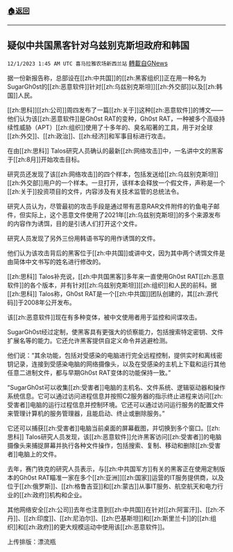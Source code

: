 ###  [:house:返回](README.md)
---


## 疑似中共国黑客针对乌兹别克斯坦政府和韩国
`12/1/2023 1:45 AM UTC 喜马拉雅农场新西兰站` [轉載自GNews](https://gnews.org/articles/2057113)

据一份新报告称，总部设在[[zh:中共国]]的[[zh:黑客组织]]正在用一种名为SugarGh0st的[[zh:恶意软件]]针对[[zh:乌兹别克斯坦]][[zh:外交部]]以及[[zh:韩国]]人民。

[[zh:思科]][[zh:公司]]周四发布了一篇[[zh:关于]]这种[[zh:恶意软件]]的博文——他们认为该[[zh:恶意软件]]是Gh0st RAT的变种，Gh0st RAT，一种被多个高级持续性威胁（APT）[[zh:组织]]使用了十多年的、臭名昭著的工具，用于对全球[[zh:外交]]、[[zh:政治]]、[[zh:经济]]和军事目标进行攻击。

在由[[zh:思科]] Talos研究人员确认的最新[[zh:网络攻击]]中，一名讲中文的黑客于[[zh:8月]]开始攻击目标。

研究员还发现了该[[zh:网络攻击]]的四个样本，包括发送给[[zh:乌兹别克斯坦]][[zh:外交部]]用户的一个样本。一旦打开，该样本会释放一个假文件，声称是一个[[zh:关于]]投资项目的文件，内容涉及有关技术监管的总统法令。

研究人员认为，尽管最初的攻击手段是通过带有恶意RAR文件附件的钓鱼电子邮件，但实际上，这个恶意文件使用了2021年[[zh:乌兹别克斯坦]]的多个来源发布的内容作为诱饵，目的是引诱人们打开这个文件。

研究人员发现了另外三份用韩语书写的用作诱饵的文件。

他们认为该攻击背后的黑客位于[[zh:中共国]]或讲中文，因为其中两个诱饵文件是由简体中文书写的姓名进行修改的。

[[zh:思科]] Talos补充说，[[zh:中共国黑客]]多年来一直使用Gh0st RAT[[zh:恶意软件]]的各个版本，并有针对[[zh:乌兹别克斯坦]][[zh:组织]]和人民的前科。据[[zh:思科]] Talos称，Gh0st RAT是一个[[zh:中共国]]团队创建的，其[[zh:源代码]]于2008年公开发布。

该[[zh:恶意软件]]现在有多种变体，被中文使用者用于监控和间谍攻击。

SugarGh0st经过定制，使黑客具有更强大的侦察能力，包括搜索特定密钥、文件扩展名等的能力。它还允许黑客提供自定义命令并逃避检测。

他们说：“其余功能，包括对受感染的电脑进行完全远程控制，提供实时和离线密钥记录，连接到受感染电脑的网络摄像头，以及在受感染的主机上下载和运行其他任意二进制文件，都与早期Gh0st RAT变体的功能保持一致。”

“SugarGh0st可以收集[[zh:受害者]]电脑的主机名、文件系统、逻辑驱动器和操作系统信息。它可以通过访问进程信息并按照C2服务器的指示终止进程来访问[[zh:受害者]]电脑的运行过程信息并控制环境。它还可以通过访问运行服务的配置文件来管理计算机的服务管理器，且能启动、终止或删除服务。”

它还可以捕获[[zh:受害者]]电脑当前桌面的屏幕截图，并切换到多个窗口。[[zh:思科]] Talos研究人员发现，该[[zh:恶意软件]]允许黑客访问[[zh:受害者]]的电脑摄像头来捕捉屏幕并执行各种文件操作，包括搜索、复制、移动和删除[[zh:受害者]]电脑上的文件。

去年，赛门铁克的研究人员表示，与[[zh:中共国军方]]有关的黑客正在使用定制版本的Gh0st RAT瞄准一家在多个[[zh:亚洲]][[zh:国家]]运营的IT服务提供商，以及位于[[zh:俄罗斯]]、[[zh:格鲁吉亚]]和[[zh:蒙古]]从事IT服务、航空航天和电力行业的[[zh:政府]]机构和企业。

其他网络安全[[zh:公司]]去年也注意到[[zh:中共国]]在针对[[zh:阿富汗]]、[[zh:不丹]]、[[zh:印度]]、[[zh:尼泊尔]]、[[zh:巴基斯坦]]和[[zh:斯里兰卡]]的[[zh:组织]]和[[zh:政府]]的更大规模运动中使用该[[zh:恶意软件]]。

上传排版：漂流瓶
